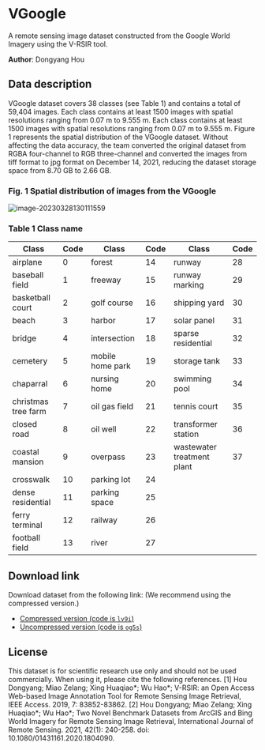 # VGoogle
A remote sensing image dataset constructed from the Google World Imagery using the V-RSIR tool. 

<b>Author</b>: Dongyang Hou

## Data description

VGoogle dataset covers 38 classes (see Table 1) and contains a total of 59,404 images. Each class contains at least 1500 images with spatial resolutions ranging from 0.07 m to 9.555 m. Each class contains at least 1500 images with spatial resolutions ranging from 0.07 m to 9.555 m. Figure 1 represents the spatial distribution of the VGoogle dataset. Without affecting the data accuracy, the team converted the original dataset from RGBA four-channel to RGB three-channel and converted the images from tiff format to jpg format on December 14, 2021, reducing the dataset storage space from 8.70 GB to 2.66 GB.

### Fig. 1 Spatial distribution of images from the VGoogle

![image-20230328130111559](C:\Users\wsy\AppData\Roaming\Typora\typora-user-images\image-20230328130111559.png)

### Table 1 Class name

| Class                | Code | Class             | Code | Class                       | Code |
| -------------------- | ---- | ----------------- | ---- | --------------------------- | ---- |
| airplane             | 0    | forest            | 14   | runway                      | 28   |
| baseball  field      | 1    | freeway           | 15   | runway  marking             | 29   |
| basketball  court    | 2    | golf  course      | 16   | shipping  yard              | 30   |
| beach                | 3    | harbor            | 17   | solar  panel                | 31   |
| bridge               | 4    | intersection      | 18   | sparse  residential         | 32   |
| cemetery             | 5    | mobile  home park | 19   | storage  tank               | 33   |
| chaparral            | 6    | nursing  home     | 20   | swimming  pool              | 34   |
| christmas  tree farm | 7    | oil  gas field    | 21   | tennis  court               | 35   |
| closed  road         | 8    | oil  well         | 22   | transformer  station        | 36   |
| coastal  mansion     | 9    | overpass          | 23   | wastewater  treatment plant | 37   |
| crosswalk            | 10   | parking  lot      | 24   |                             |      |
| dense  residential   | 11   | parking  space    | 25   |                             |      |
| ferry  terminal      | 12   | railway           | 26   |                             |      |
| football  field      | 13   | river             | 27   |                             |      |

## Download link
Download dataset from the following link: (We recommend using the compressed version.)
- [Compressed version (code is `lv9i`)](https://pan.baidu.com/s/1OLImdhJpOtwNgQYiDYJGqA)
- [Uncompressed version (code is `og5s`)](https://pan.baidu.com/s/1_kBTYg8gg9nyv0Ci3zXMdA)

## License
This dataset is for scientific research use only and should not be used commercially. When using it, please cite the following references. 
[1] Hou Dongyang; Miao Zelang; Xing Huaqiao*; Wu Hao*; V-RSIR: an Open Access Web-based Image Annotation Tool for Remote Sensing Image Retrieval, IEEE Access. 2019, 7: 83852-83862.
[2] Hou Dongyang; Miao Zelang; Xing Huaqiao*; Wu Hao*; Two Novel Benchmark Datasets from ArcGIS and Bing World Imagery for Remote Sensing Image Retrieval, International Journal of Remote Sensing. 2021, 42(1): 240-258. doi: 10.1080/01431161.2020.1804090.